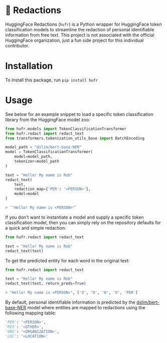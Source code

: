 # 🤗 Redactions

HuggingFace Redactions (`hufr`) is a Python wrapper for HuggingFace token classification models to streamline the redaction of personal identifiable information from free text. This project is not associated with the official HuggingFace organization, just a fun side project for this individual contributor.

# Installation

To install this package, run `pip install hufr`

# Usage

See below for an example snippet to load a specific token classification library from the HuggingFace model zoo:

```python
from hufr.models import TokenClassificationTransformer
from hufr.redact import redact_text
from transformers.tokenization_utils_base import BatchEncoding

model_path = "dslim/bert-base-NER"
model = TokenClassificationTransformer(
    model=model_path,
    tokenizer=model_path
)

text = "Hello! My name is Rob"
redact_text(
    text,
    redaction_map={'PER': '<PERSON>'},
    model=model
)

> `"Hello! My name is <PERSON>"`
```

If you don't want to instantiate a model and supply a specific token classification model, then you can simply rely on the repository defaults for a quick and simple redaction:

```python
from hufr.redact import redact_text

text = "Hello! My name is Rob"
redact_text(text)
```

To get the predicted entity for each word in the original text:

```python
from hufr.redact import redact_text

text = "Hello! My name is Rob"
redact_text(text, return_preds=True)

> "Hello! My name is <PERSON>", ['O', 'O', 'O', 'O', 'PER']
```

By default, personal identifiable information is predicted by the [dslim/bert-base-NER](https://huggingface.co/dslim/bert-base-NER) model where entities are mapped to redactions using the following mapping table:

```python
'PER': '<PERSON>',
'MIS': '<OTHER>',
'ORG': '<ORGANIZATION>',
'LOC': '<LOCATION>'
```
